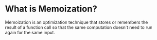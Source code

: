 # What is Memoization?
Memoization is an optimization technique that stores or remembers the result of a function call so that the same computation doesn't need to run again for the same input.

